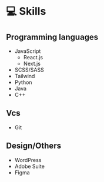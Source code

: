 # 💻 Skills

## Programming languages

- JavaScript
  - React.js
  - Next.js
- SCSS/SASS
- Tailwind
- Python
- Java
- C++

## Vcs

- Git

## Design/Others

- WordPress
- Adobe Suite
- Figma
